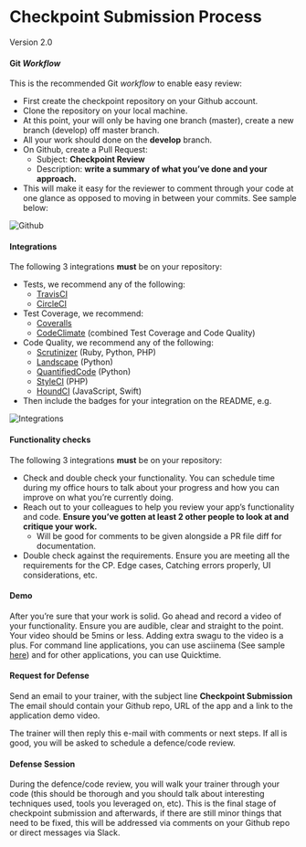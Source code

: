 # Checkpoint Submission Process
Version 2.0

#### Git *Workflow*

This is the recommended Git *workflow* to enable easy review:

  - First create the checkpoint repository on your Github account.
  - Clone the repository on your local machine.
  - At this point, your will only be having one branch (master), create a new branch (develop) off master branch.
  - All your work should done on the **develop** branch.
  - On Github, create a Pull Request:
    * Subject: **Checkpoint <number> Review**
    * Description: **write a summary of what you’ve done and your approach.**
  - This will make it easy for the reviewer to comment through your code at one glance as opposed to moving in between your commits. See sample below:

![Github](https://raw.githubusercontent.com/andela-mkwamboka/code-review-guidelines/master/appendix/gitworkflow.png)


#### Integrations

The following 3 integrations **must** be on your repository:

  - Tests, we recommend any of the following:
    * [TravisCI](https://travis-ci.org/)
    * [CircleCI](http://circleci.com/)
  - Test Coverage, we recommend:
    * [Coveralls](https://coveralls.io/)
    * [CodeClimate](https://codeclimate.com/) (combined Test Coverage and Code Quality)
  - Code Quality, we recommend any of the following:
    * [Scrutinizer](https://coveralls.io/) (Ruby, Python, PHP)
    * [Landscape](https://landscape.io/) (Python)
    * [QuantifiedCode](https://www.quantifiedcode.com/) (Python)
    * [StyleCI](https://styleci.io/) (PHP)
    * [HoundCI](https://houndci.com/) (JavaScript, Swift)
  - Then include the badges for your integration on the README, e.g.
  
![Integrations](https://raw.githubusercontent.com/andela-mkwamboka/code-review-guidelines/master/appendix/integrations.png)

#### Functionality checks

The following 3 integrations **must** be on your repository:

  - Check and double check your functionality. You can schedule time during my office hours to talk about your progress and how you can improve on what you’re currently doing.
  - Reach out to your colleagues to help you review your app’s functionality and code. **Ensure you’ve gotten at least 2 other people to look at and critique your work.**
    * Will be good for comments to be given alongside a PR file diff for documentation.
  - Double check against the requirements. Ensure you are meeting all the requirements for the CP. Edge cases, Catching errors properly, UI considerations, etc.



#### Demo

After you’re sure that your work is solid. Go ahead and record a video of your functionality. Ensure you are audible, clear and straight to the point. Your video should be 5mins or less. Adding extra swagu to the video is a plus. For command line applications, you can use asciinema (See sample [here](https://asciinema.org/a/ecf1yzu8gvhiwwtg5ry4fuoil)) and for other applications, you can use Quicktime.


#### Request for Defense

Send an email to your trainer, with the subject line **Checkpoint <number> Submission**
The email should contain your Github repo, URL of the app and a link to the application demo video.

The trainer will then reply this e-mail with comments or next steps. If all is good, you will be asked to schedule a defence/code review.


#### Defense Session

During the defence/code review, you will walk your trainer through your code (this should be thorough and you should talk about interesting techniques used, tools you leveraged on, etc). This is the final stage of checkpoint submission and afterwards, if there are still minor things that need to be fixed, this will be addressed via comments on your Github repo or direct messages via Slack.

